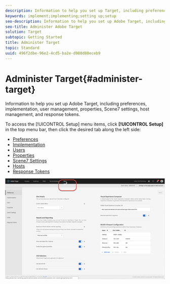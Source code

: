 ```yaml
---
description: Information to help you set up Target, including preferences, implementation, user management, properties, Scene7 settings, host management, and response tokens.
keywords: implement;implementing;setting up;setup
seo-description: Information to help you set up Adobe Target, including preferences, implementation, user management, properties, Scene7 settings, host management, and response tokens.
seo-title: Administer Adobe Target
solution: Target
subtopic: Getting Started
title: Administer Target
topic: Standard
uuid: 496f2dbe-96e2-4cd5-ba2e-d980d80eceb9
---
```


# Administer Target{#administer-target}

Information to help you set up Adobe Target, including preferences, implementation, user management, properties, Scene7 settings, host management, and response tokens.

To access the [!UICONTROL Setup] menu items, click **[!UICONTROL Setup]** in the top menu bar, then click the desired tab along the left side:

* [Preferences](/help/administrating-target/r-target-account-preferences/target-account-preferences.md) 
* [Implementation](/help/c-implementing-target/implementing-target.md) 
* [Users](/help/administrating-target/c-user-management/user-management.md)
* [Properties](/help/administrating-target/c-user-management/property-channel/property-channel.md)
* [Scene7 Settings](/help/administrating-target/scene7-settings.md) 
* [Hosts](/help/administrating-target/hosts.md)
* [Response Tokens](/help/administrating-target/response-tokens.md)

![Adobe Target Setup menu](/help/administrating-target/assets/setup_menu_new.png)